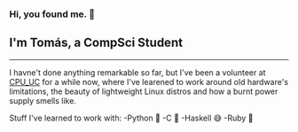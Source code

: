 ### Hi, you found me. 👋
## I'm Tomás, a CompSci Student
---
I havne't done anything remarkable so far, but I've been a volunteer at [CPU_UC](https://www.instagram.com/cpu_uc/) for a while now, where I've learened to work around old hardware's limitations, the beauty of lightweight Linux distros and how a burnt power supply smells like.

Stuff I've learned to work with:
-Python 💖
-C 💢
-Haskell 😅
-Ruby 💎
<!--
**tocococa/tocococa** is a ✨ _special_ ✨ repository because its `README.md` (this file) appears on your GitHub profile.

Here are some ideas to get you started:

- 🔭 I’m currently working on ...
- 🌱 I’m currently learning ...
- 👯 I’m looking to collaborate on ...
- 🤔 I’m looking for help with ...
- 💬 Ask me about ...
- 📫 How to reach me: ...
- 😄 Pronouns: ...
- ⚡ Fun fact: ...
-->
